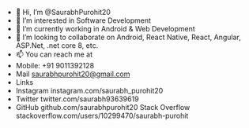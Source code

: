 - 👋 Hi, I’m @SaurabhPurohit20
- 👀 I’m interested in Software Development
- 🌱 I’m currently working in Android & Web Development
- 💞️ I’m looking to collaborate on Android, React Native, React, Angular, ASP.Net, .net core 8, etc.
- 📫 You can reach me at
- Mobile: +91 9011392128
- Mail saurabhpurohit20@gmail.com
- Links
- Instagram instagram.com/saurabh_purohit20
- Twitter twitter.com/saurabh93639619
- GitHub github.com/saurabhpurohit20 Stack Overflow stackoverflow.com/users/10299470/saurabh-purohit

<!---
SaurabhPurohit20/SaurabhPurohit20 is a ✨ special ✨ repository because its `README.md` (this file) appears on your GitHub profile.
You can click the Preview link to take a look at your changes.
--->
